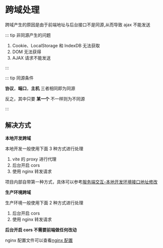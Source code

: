 # 跨域处理

跨域产生的原因是由于前端地址与后台接口不是同源,从而导致 ajax 不能发送

::: tip 非同源产生的问题

1. Cookie、LocalStorage 和 IndexDB 无法获取
2. DOM 无法获得
3. AJAX 请求不能发送

:::

::: tip 同源条件

**协议**，**端口**，**主机** 三者相同即为同源

反之，其中只要 **某一个** 不一样则为不同源

:::

## 解决方式

**本地开发跨域**

本地开发一般使用下面 3 种方式进行处理

1. vite 的 proxy 进行代理
2. 后台开启 cors
3. 使用 nginx 转发请求

项目内部自带第一种方式，具体可以参考[服务端交互-本地开发环境接口地址修改](../basic/mock.md#本地开发环境接口地址修改)

**生产环境跨域**

生产环境一般使用下面 2 种方式进行处理

1. 后台开启 cors
2. 使用 nginx 转发请求

**后台开启 cors 不需要前端做任何改动**

nginx 配置文件可以查看[nginx 配置](nginx.md)
